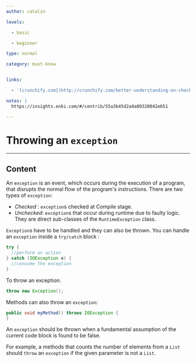 ```yaml
---
author: catalin

levels:

  - basic

  - beginner

type: normal

category: must-know


links:

  - '[crunchify.com](http://crunchify.com/better-understanding-on-checked-vs-unchecked-exceptions-how-to-handle-exception-better-way-in-java/){website}'

notes: |
  https://insights.enki.com/#/contrib/55a3b45d2a4a89320042e651

---
```


# Throwing an `exception`

---
## Content

An `exception` is an event, which occurs during the execution of a program, that disrupts the normal flow of the program's instructions.
There are two types of `exception`:
- *Checked* : `exception`s checked at Compile stage.
- *Unchecked*: `exception`s that occur during runtime due to faulty logic. They are direct sub-classes of the `RuntimeException` class.

`Exception`s have to be handled and they can also be thrown. You can handle an `exception` inside a `try/catch` block :  
```java
try {
  //perform an action
} catch (IOException e) {
  //consume the exception
}
```
To throw an exception:
```java
throw new Exception();
```

Methods can also throw an `exception`:
```java
public void myMethod() throws IOException {
}
```

An `exception` should be thrown when a fundamental assumption of the current code block is found to be false. 

For example, a methods that counts the number of elements from a `List` should `throw` an `exception` if the given parameter is not a `List`.